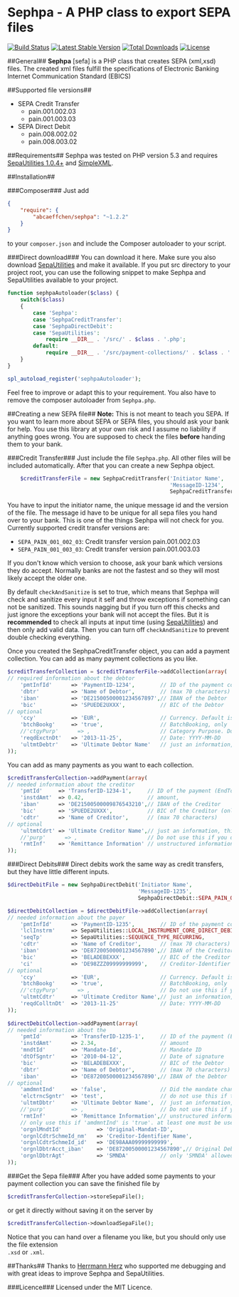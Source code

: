 Sephpa - A PHP class to export SEPA files
===============

[![Build Status](https://travis-ci.org/AbcAeffchen/Sephpa.svg?branch=master)](https://travis-ci.org/AbcAeffchen/Sephpa)
[![Latest Stable Version](https://poser.pugx.org/abcaeffchen/sephpa/v/stable.svg)](https://packagist.org/packages/abcaeffchen/sephpa) 
[![Total Downloads](https://poser.pugx.org/abcaeffchen/sephpa/downloads.svg)](https://packagist.org/packages/abcaeffchen/sephpa) 
[![License](https://poser.pugx.org/abcaeffchen/sephpa/license.svg)](https://packagist.org/packages/abcaeffchen/sephpa)

##General##
**Sephpa** [sefa] is a PHP class that creates SEPA (xml,xsd) files. The created xml files fulfill
the specifications of Electronic Banking Internet Communication Standard (EBICS)

##Supported file versions##
- SEPA Credit Transfer
    - pain.001.002.03
    - pain.001.003.03
- SEPA Direct Debit
    - pain.008.002.02
    - pain.008.003.02

##Requirements##
Sephpa was tested on PHP version 5.3 and requires [SepaUtilities 1.0.4+](https://github.com/AbcAeffchen/SepaUtilities) and [SimpleXML](http://php.net/manual/en/book.simplexml.php).

##Installation##

###Composer###
Just add

```json
{
    "require": {
        "abcaeffchen/sephpa": "~1.2.2"
    }
}
```

to your `composer.json` and include the Composer autoloader to your script.

###Direct download###
You can download it here. Make sure you also download [SepaUtilities](https://github.com/AbcAeffchen/SepaUtilities) 
and make it available. If you put src directory to your project root, you can use the following
snippet to make Sephpa and SepaUtilities available to your project.

```php
function sephpaAutoloader($class) {
    switch($class)
    {
        case 'Sephpa':
        case 'SephpaCreditTransfer':
        case 'SephpaDirectDebit':
        case 'SepaUtilities':
            require __DIR__ . '/src/' . $class . '.php';
        default:
            require __DIR__ . '/src/payment-collections/' . $class . '.php';
    }
}

spl_autoload_register('sephpaAutoloader');
```

Feel free to improve or adapt this to your requirement.
You also have to remove the composer autoloader from `Sephpa.php`.

##Creating a new SEPA file##
**Note:** This is not meant to teach you SEPA. If you want to learn more about SEPA or SEPA files,
you should ask your bank for help. You use this library at your own risk and I assume no liability
if anything goes wrong. You are supposed to check the files **before** handing them to your bank.

###Credit Transfer###
Just include the file `Sephpa.php`. All other files will be included automatically. After that
you can create a new Sephpa object.

```php
    $creditTransferFile = new SephpaCreditTransfer('Initiator Name',
                                                   'MessageID-1234', 
                                                   SephpaCreditTransfer::SEPA_PAIN_001_002_03);
```

You have to input the initiator name, the unique message id and the version of the file. The message
id have to be unique for all sepa files you hand over to your bank. This is one of the things Sephpa
will not check for you. Currently supported credit transfer versions are:

- `SEPA_PAIN_001_002_03`: Credit transfer version pain.001.002.03
- `SEPA_PAIN_001_003_03`: Credit transfer version pain.001.003.03

If you don't know which version to choose, ask your bank which versions they do accept. Normally
banks are not the fastest and so they will most likely accept the older one.

By default `checkAndSanitize` is set to true, which means that Sephpa will check and sanitize every
input it self and throw exceptions if something can not be sanitized. This sounds nagging but if
you turn off this checks and just ignore the exceptions your bank will not accept the files.
But it is **recommended** to check all inputs at input time (using [SepaUtilities](https://github.com/AbcAeffchen/SepaUtilities))
and then only add valid data. Then you can turn off `checkAndSanitize` to prevent double checking everything.

Once you created the SephpaCreditTransfer object, you can add a payment collection. You can add 
as many payment collections as you like.

```php
$creditTransferCollection = $creditTransferFile->addCollection(array(
// required information about the debtor
    'pmtInfId'      => 'PaymentID-1234',        // ID of the payment collection
    'dbtr'          => 'Name of Debtor',        // (max 70 characters)
    'iban'          => 'DE21500500001234567897',// IBAN of the Debtor
    'bic'           => 'SPUEDE2UXXX',           // BIC of the Debtor
// optional
    'ccy'           => 'EUR',                   // Currency. Default is 'EUR'
    'btchBookg'     => 'true',                  // BatchBooking, only 'true' or 'false'
    //'ctgyPurp'      => ,                      // Category Purpose. Do not use this if you do not know how. For further information read the SEPA documentation
    'reqdExctnDt'   => '2013-11-25',            // Date: YYYY-MM-DD
    'ultmtDebtr'    => 'Ultimate Debtor Name'   // just an information, this do not affect the payment (max 70 characters)
));
```

You can add as many payments as you want to each collection.

```php
$creditTransferCollection->addPayment(array(
// needed information about the creditor
    'pmtId'     => 'TransferID-1234-1',     // ID of the payment (EndToEndId)
    'instdAmt'  => 0.42,                    // amount,
    'iban'      => 'DE21500500009876543210',// IBAN of the Creditor
    'bic'       => 'SPUEDE2UXXX',           // BIC of the Creditor (only required for pain.001.002.03)
    'cdtr'      => 'Name of Creditor',      // (max 70 characters)
// optional
    'ultmtCdrt' => 'Ultimate Creditor Name',// just an information, this do not affect the payment (max 70 characters)
    //'purp'      => ,                      // Do not use this if you do not know how. For further information read the SEPA documentation
    'rmtInf'    => 'Remittance Information' // unstructured information about the remittance (max 140 characters)
));
```

###Direct Debits###
Direct debits work the same way as credit transfers, but they have little different inputs.

```php
$directDebitFile = new SephpaDirectDebit('Initiator Name', 
                                         'MessageID-1235', 
                                         SephpaDirectDebit::SEPA_PAIN_008_002_02);

$directDebitCollection = $directDebitFile->addCollection(array(
// needed information about the payer
    'pmtInfId'      => 'PaymentID-1235',        // ID of the payment collection
    'lclInstrm'     => SepaUtilities::LOCAL_INSTRUMENT_CORE_DIRECT_DEBIT,
    'seqTp'         => SepaUtilities::SEQUENCE_TYPE_RECURRING,
    'cdtr'          => 'Name of Creditor',      // (max 70 characters)
    'iban'          => 'DE87200500001234567890',// IBAN of the Creditor
    'bic'           => 'BELADEBEXXX',           // BIC of the Creditor
    'ci'            => 'DE98ZZZ09999999999',    // Creditor-Identifier
// optional
    'ccy'           => 'EUR',                   // Currency. Default is 'EUR'
    'btchBookg'     => 'true',                  // BatchBooking, only 'true' or 'false'
    //'ctgyPurp'      => ,                      // Do not use this if you not know how. For further information read the SEPA documentation
    'ultmtCdtr'     => 'Ultimate Creditor Name',// just an information, this do not affect the payment (max 70 characters)
    'reqdColltnDt'  => '2013-11-25'             // Date: YYYY-MM-DD
));
                    
$directDebitCollection->addPayment(array(
// needed information about the 
    'pmtId'         => 'TransferID-1235-1',     // ID of the payment (EndToEndId)
    'instdAmt'      => 2.34,                    // amount
    'mndtId'        => 'Mandate-Id',            // Mandate ID
    'dtOfSgntr'     => '2010-04-12',            // Date of signature
    'bic'           => 'BELADEBEXXX',           // BIC of the Debtor
    'dbtr'          => 'Name of Debtor',        // (max 70 characters)
    'iban'          => 'DE87200500001234567890',// IBAN of the Debtor
// optional
    'amdmntInd'     => 'false',                 // Did the mandate change
    'elctrncSgntr'  => 'test',                  // do not use this if there is a paper-based mandate
    'ultmtDbtr'     => 'Ultimate Debtor Name',  // just an information, this do not affect the payment (max 70 characters)
    //'purp'        => ,                        // Do not use this if you not know how. For further information read the SEPA documentation
    'rmtInf'        => 'Remittance Information',// unstructured information about the remittance (max 140 characters)
    // only use this if 'amdmntInd' is 'true'. at least one must be used
    'orgnlMndtId'           => 'Original-Mandat-ID',
    'orgnlCdtrSchmeId_nm'   => 'Creditor-Identifier Name',
    'orgnlCdtrSchmeId_id'   => 'DE98AAA09999999999',
    'orgnlDbtrAcct_iban'    => 'DE87200500001234567890',// Original Debtor Account
    'orgnlDbtrAgt'          => 'SMNDA'          // only 'SMNDA' allowed if used
));
```

###Get the Sepa file###
After you have added some payments to your payment collection you can save the finished file by

```php
$creditTransferCollection->storeSepaFile();
```

or get it directly without saving it on the server by

```php
$creditTransferCollection->downloadSepaFile();
```

Notice that you can hand over a filename you like, but you should only use the file extension  
`.xsd` or `.xml`.

##Thanks##
Thanks to [Herrmann Herz](https://github.com/Heart1010) who supported me debugging and with great 
ideas to improve Sephpa and SepaUtilities.

###Licence###
Licensed under the MIT Licence.